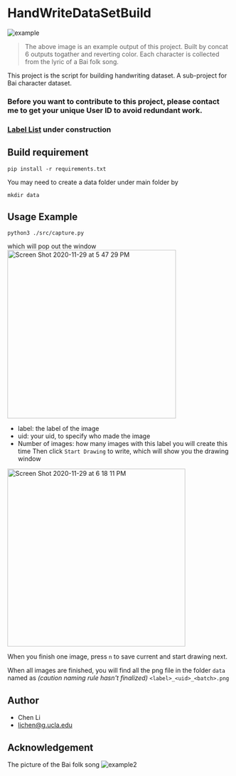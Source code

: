 # HandWriteDataSetBuild 

![example](https://user-images.githubusercontent.com/63531857/100561705-6a87ad00-326e-11eb-8336-a4fdc3320f3a.jpg)
> The above image is an example output of this project. Built by concat 6 outputs togather and reverting color. Each character is collected from 
the lyric of a Bai folk song.

This project is the script for building handwriting dataset. A sub-project for Bai character dataset. 

### Before you want to contribute to this project, please contact me to get your unique **User ID** to avoid redundant work.

### [Label List]() under construction

## Build requirement
```
pip install -r requirements.txt
```

You may need to create a data folder under main folder by
```
mkdir data
```

## Usage Example
```
python3 ./src/capture.py
```
which will pop out the window  
<img width="379" alt="Screen Shot 2020-11-29 at 5 47 29 PM" src="https://user-images.githubusercontent.com/63531857/100560527-f8619900-326a-11eb-9480-b648183128a4.png">

- label: the label of the image
- uid: your uid, to specify who made the image
- Number of images: how many images with this label you will create this time
Then click `Start Drawing` to write, which will show you the drawing window  
<img width="400" alt="Screen Shot 2020-11-29 at 6 18 11 PM" src="https://user-images.githubusercontent.com/63531857/100562022-4082ba80-326f-11eb-8e7f-7c1f6a44fd7a.png">


When you finish one image, press `n` to save current and start drawing next. 

When all images are finished, you will find all the png file in the folder `data` named as *(caution naming rule hasn't finalized)*
`<label>_<uid>_<batch>.png`

## Author
- Chen Li
- lichen@g.ucla.edu


## Acknowledgement
The picture of the Bai folk song
![example2](https://user-images.githubusercontent.com/63531857/100561835-cb16ea00-326e-11eb-894c-7cf06e0b5029.jpg)
